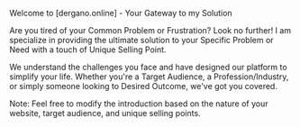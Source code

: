 Welcome to [dergano.online] - Your Gateway to my Solution

Are you tired of your Common Problem or Frustration? Look no further! I am specialize in providing the ultimate solution to your Specific Problem or Need with a touch of Unique Selling Point.

We understand the challenges you face and have designed our platform to simplify your life. Whether you're a Target Audience, a Profession/Industry, or simply someone looking to Desired Outcome, we've got you covered.

Note: Feel free to modify the introduction based on the nature of your website, target audience, and unique selling points.